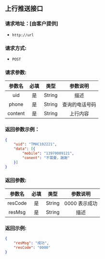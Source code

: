 ## 上行推送接口   
### 请求地址：[由客户提供]

-     http://url 

### 请求方式:

-     POST

### 请求参数:
参数名|必填|类型|参数说明
:---:|:---:|:---:|:---:
uid |是|String| 描述 
phone| 是| String| 查询的电话号码 
content| 是| String| 上行内容 


### 返回参数示例：

```json
{
    "uid": "TMHC102221",
    "data": [{
        "mobile": "13970009121",
        "conent": "不需要，謝謝"
    }]
}
```

### 返回参数:
参数名|必填|类型|参数说明
:---:|:---:|:---:|:---:
resCode| 是| String| 0000 表示成功
resMsg| 是| String| 描述


### 返回示例:

```json
{
    "resMsg": "成功",
    "resCode": "0000"
}
```